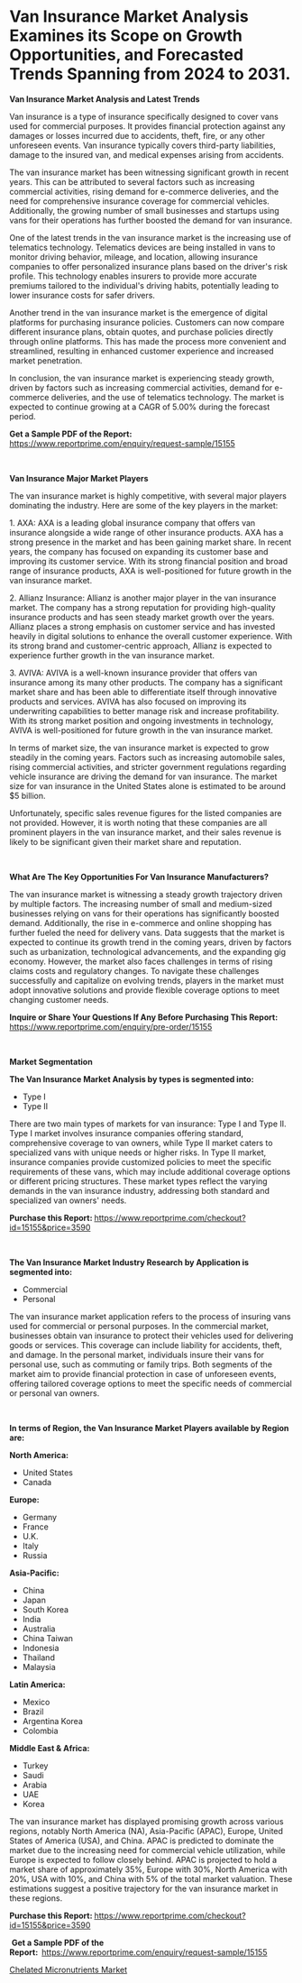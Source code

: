 <p><h1>Van Insurance Market Analysis Examines its Scope on Growth Opportunities, and Forecasted Trends Spanning from 2024 to 2031.</h1></p><p><strong>Van Insurance Market Analysis and Latest Trends</strong></p>
<p><p>Van insurance is a type of insurance specifically designed to cover vans used for commercial purposes. It provides financial protection against any damages or losses incurred due to accidents, theft, fire, or any other unforeseen events. Van insurance typically covers third-party liabilities, damage to the insured van, and medical expenses arising from accidents.</p><p>The van insurance market has been witnessing significant growth in recent years. This can be attributed to several factors such as increasing commercial activities, rising demand for e-commerce deliveries, and the need for comprehensive insurance coverage for commercial vehicles. Additionally, the growing number of small businesses and startups using vans for their operations has further boosted the demand for van insurance.</p><p>One of the latest trends in the van insurance market is the increasing use of telematics technology. Telematics devices are being installed in vans to monitor driving behavior, mileage, and location, allowing insurance companies to offer personalized insurance plans based on the driver's risk profile. This technology enables insurers to provide more accurate premiums tailored to the individual's driving habits, potentially leading to lower insurance costs for safer drivers.</p><p>Another trend in the van insurance market is the emergence of digital platforms for purchasing insurance policies. Customers can now compare different insurance plans, obtain quotes, and purchase policies directly through online platforms. This has made the process more convenient and streamlined, resulting in enhanced customer experience and increased market penetration.</p><p>In conclusion, the van insurance market is experiencing steady growth, driven by factors such as increasing commercial activities, demand for e-commerce deliveries, and the use of telematics technology. The market is expected to continue growing at a CAGR of 5.00% during the forecast period.</p></p>
<p><strong>Get a Sample PDF of the Report:&nbsp;</strong> <a href="https://www.reportprime.com/enquiry/request-sample/15155">https://www.reportprime.com/enquiry/request-sample/15155</a></p>
<p>&nbsp;</p>
<p><strong>Van Insurance Major Market Players</strong></p>
<p><p>The van insurance market is highly competitive, with several major players dominating the industry. Here are some of the key players in the market:</p><p>1. AXA: AXA is a leading global insurance company that offers van insurance alongside a wide range of other insurance products. AXA has a strong presence in the market and has been gaining market share. In recent years, the company has focused on expanding its customer base and improving its customer service. With its strong financial position and broad range of insurance products, AXA is well-positioned for future growth in the van insurance market.</p><p>2. Allianz Insurance: Allianz is another major player in the van insurance market. The company has a strong reputation for providing high-quality insurance products and has seen steady market growth over the years. Allianz places a strong emphasis on customer service and has invested heavily in digital solutions to enhance the overall customer experience. With its strong brand and customer-centric approach, Allianz is expected to experience further growth in the van insurance market.</p><p>3. AVIVA: AVIVA is a well-known insurance provider that offers van insurance among its many other products. The company has a significant market share and has been able to differentiate itself through innovative products and services. AVIVA has also focused on improving its underwriting capabilities to better manage risk and increase profitability. With its strong market position and ongoing investments in technology, AVIVA is well-positioned for future growth in the van insurance market.</p><p>In terms of market size, the van insurance market is expected to grow steadily in the coming years. Factors such as increasing automobile sales, rising commercial activities, and stricter government regulations regarding vehicle insurance are driving the demand for van insurance. The market size for van insurance in the United States alone is estimated to be around $5 billion.</p><p>Unfortunately, specific sales revenue figures for the listed companies are not provided. However, it is worth noting that these companies are all prominent players in the van insurance market, and their sales revenue is likely to be significant given their market share and reputation.</p></p>
<p>&nbsp;</p>
<p><strong>What Are The Key Opportunities For Van Insurance Manufacturers?</strong></p>
<p><p>The van insurance market is witnessing a steady growth trajectory driven by multiple factors. The increasing number of small and medium-sized businesses relying on vans for their operations has significantly boosted demand. Additionally, the rise in e-commerce and online shopping has further fueled the need for delivery vans. Data suggests that the market is expected to continue its growth trend in the coming years, driven by factors such as urbanization, technological advancements, and the expanding gig economy. However, the market also faces challenges in terms of rising claims costs and regulatory changes. To navigate these challenges successfully and capitalize on evolving trends, players in the market must adopt innovative solutions and provide flexible coverage options to meet changing customer needs.</p></p>
<p><strong>Inquire or Share Your Questions If Any Before Purchasing This Report:</strong> <a href="https://www.reportprime.com/enquiry/pre-order/15155">https://www.reportprime.com/enquiry/pre-order/15155</a></p>
<p>&nbsp;</p>
<p><strong>Market Segmentation</strong></p>
<p><strong>The Van Insurance Market Analysis by types is segmented into:</strong></p>
<p><ul><li>Type I</li><li>Type II</li></ul></p>
<p><p>There are two main types of markets for van insurance: Type I and Type II. Type I market involves insurance companies offering standard, comprehensive coverage to van owners, while Type II market caters to specialized vans with unique needs or higher risks. In Type II market, insurance companies provide customized policies to meet the specific requirements of these vans, which may include additional coverage options or different pricing structures. These market types reflect the varying demands in the van insurance industry, addressing both standard and specialized van owners' needs.</p></p>
<p><strong>Purchase this Report:&nbsp;</strong><a href="https://www.reportprime.com/checkout?id=15155&price=3590">https://www.reportprime.com/checkout?id=15155&price=3590</a></p>
<p>&nbsp;</p>
<p><strong>The Van Insurance Market Industry Research by Application is segmented into:</strong></p>
<p><ul><li>Commercial</li><li>Personal</li></ul></p>
<p><p>The van insurance market application refers to the process of insuring vans used for commercial or personal purposes. In the commercial market, businesses obtain van insurance to protect their vehicles used for delivering goods or services. This coverage can include liability for accidents, theft, and damage. In the personal market, individuals insure their vans for personal use, such as commuting or family trips. Both segments of the market aim to provide financial protection in case of unforeseen events, offering tailored coverage options to meet the specific needs of commercial or personal van owners.</p></p>
<p>&nbsp;</p>
<p><strong>In terms of Region, the Van Insurance Market Players available by Region are:</strong></p>
<p>
    <p> <strong> North America: </strong>
        <ul>
            <li>United States</li>
            <li>Canada</li>
        </ul>
        </p> 
    <p> <strong> Europe: </strong>
        <ul>
            <li>Germany</li>
            <li>France</li>
            <li>U.K.</li>
            <li>Italy</li>
            <li>Russia</li>
        </ul>
        </p> 
    <p> <strong> Asia-Pacific: </strong>
        <ul>
            <li>China</li>
            <li>Japan</li>
            <li>South Korea</li>
            <li>India</li>
            <li>Australia</li>
            <li>China Taiwan</li>
            <li>Indonesia</li>
            <li>Thailand</li>
            <li>Malaysia</li>
        </ul>
        </p> 
    <p> <strong> Latin America: </strong>
        <ul>
            <li>Mexico</li>
            <li>Brazil</li>
            <li>Argentina Korea</li>
            <li>Colombia</li>
        </ul>
        </p> 
    <p> <strong> Middle East & Africa: </strong>
        <ul>
            <li>Turkey</li>
            <li>Saudi</li>
            <li>Arabia</li>
            <li>UAE</li>
            <li>Korea</li>
        </ul>
    </p>
    </p>
<p><p>The van insurance market has displayed promising growth across various regions, notably North America (NA), Asia-Pacific (APAC), Europe, United States of America (USA), and China. APAC is predicted to dominate the market due to the increasing need for commercial vehicle utilization, while Europe is expected to follow closely behind. APAC is projected to hold a market share of approximately 35%, Europe with 30%, North America with 20%, USA with 10%, and China with 5% of the total market valuation. These estimations suggest a positive trajectory for the van insurance market in these regions.</p></p>
<p><strong>Purchase this Report: </strong><a href="https://www.reportprime.com/checkout?id=15155&price=3590">https://www.reportprime.com/checkout?id=15155&price=3590</a></p>
<p>&nbsp;<strong>Get a Sample PDF of the Report:&nbsp;&nbsp;</strong><a href="https://www.reportprime.com/enquiry/request-sample/15155">https://www.reportprime.com/enquiry/request-sample/15155</a></p>
<p><strong></strong></p>
<p><p><a href="https://www.linkedin.com/pulse/decoding-chelated-micronutrients-market-deep-dive-latest-pthie?trackingId=3yiIOj9ZTRu8H%2FNETIvFoA%3D%3D">Chelated Micronutrients Market</a></p></p>